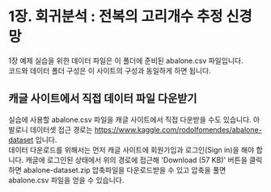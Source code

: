 # 1장. 회귀분석 : 전복의 고리개수 추정 신경망
1장 예제 실습을 위한 데이터 파일은 이 폴더에 준비된 abalone.csv 파일입니다.<br/>
코드와 데이터 폴더 구성은 이 사이트의 구성과 동일하게 하면 됩니다.

## 캐글 사이트에서 직접 데이터 파일 다운받기
실습에 사용할 abalone.csv 파일을 캐글 사이트에서 직접 다운받을 수도 있습니다.
아발로니 데이터셋 접근 경로는 https://www.kaggle.com/rodolfomendes/abalone-dataset 입니다.
<br/>데이터 다운로드를 위해서는 먼저 캐글 사이트에 회원가입과 로그인(Sign in)을 해야 합니다.
캐글에 로그인된 상태에서 위의 경로에 접근해
'Download (57 KB)' 버튼을 클릭하면 abalone-dataset.zip 압축파일을 다운로드받을 수 있고
압축을 풀면 abalone.csv 파일을 얻을 수 있습니다.
